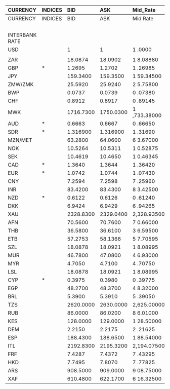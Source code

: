 | CURRENCY       | INDICES   | BID       | ASK       | Mid_Rate     | BID_1      | ASK_1      | Mid_Rate_1   |
|:---------------|:----------|:----------|:----------|:-------------|:-----------|:-----------|:-------------|
| CURRENCY       | INDICES   | BID       | ASK       | Mid Rate     | BID        | ASK        | Mid Rate     |
|                |           |           |           |              | ZiG        | ZiG        | ZiG          |
| INTERBANK RATE |           |           |           |              |            |            |              |
| USD            |           | 1         | 1         | 1 .0000      | 13.257     | 13.9369    | 13.5970      |
|                |           |           |           |              |            |            |              |
| ZAR            |           | 18.0874   | 18.0902   | 1 8.08880    | 1.2978     | 1.3645     | 1.3312       |
| GBP            | *         | 1.2695    | 1.2702    | 1 .26985     | 16.8297    | 17.7026    | 17.2662      |
| JPY            |           | 159.3400  | 159.3500  | 1 59.34500   | 11.4329    | 12.0200    | 11.7265      |
| ZMW/ZMK        |           | 25.5920   | 25.9240   | 2 5.75800    | 1.8362     | 1.9554     | 1.8958       |
| BWP            |           | 0.0737    | 0.0739    | 0 .07380     | 0.9770     | 1.0299     | 1.0035       |
| CHF            |           | 0.8912    | 0.8917    | 0 .89145     | 11.8146    | 12.4275    | 12.1211      |
| MWK            |           | 1716.7300 | 1750.0300 | 1 ,733.38000 | 123.1787   | 132.0079   | 127.5933     |
| AUD            | *         | 0.6663    | 0.6667    | 0 .66650     | 8.8331     | 9.2917     | 9.0624       |
| SDR            | *         | 1.316900  | 1.316900  | 1 .31690     | 17.9058    | 17.9058    | 17.9058      |
| MZN/MET        |           | 63.2800   | 64.0600   | 6 3.67000    | 4.5404     | 4.8321     | 4.6863       |
| NOK            |           | 10.5264   | 10.5311   | 1 0.52875    | 0.7552     | 0.7943     | 0.7748       |
| SEK            |           | 10.4619   | 10.4650   | 1 0.46345    | 0.7506     | 0.7893     | 0.7700       |
| CAD            | *         | 1.3640    | 1.3644    | 1 .36420     | 0.0978     | 0.1029     | 0.1004       |
| EUR            | *         | 1.0742    | 1.0744    | 1 .07430     | 14.2406    | 14.9738    | 14.6072      |
| CNY            |           | 7.2594    | 7.2598    | 7 .25960     | 0.5208     | 0.5476     | 0.5342       |
| INR            |           | 83.4200   | 83.4300   | 8 3.42500    | 5.9855     | 6.2932     | 6.1394       |
| NZD            | *         | 0.6122    | 0.6126    | 0 .61240     | 8.1159     | 8.5377     | 8.3268       |
| DKK            |           | 6.9424    | 6.9429    | 6 .94265     | 0.4981     | 0.5237     | 0.5109       |
| XAU            |           | 2328.8300 | 2329.0400 | 2,328.93500  | 30873.2993 | 32459.5975 | 31666.4484   |
| AFN            |           | 70.5600   | 70.7600   | 7 0.66000    | 5.0628     | 5.3375     | 5.2002       |
| THB            |           | 36.5800   | 36.6100   | 3 6.59500    | 2.6246     | 2.7615     | 2.6931       |
| ETB            |           | 57.2753   | 58.1366   | 5 7.70595    | 4.1096     | 4.3853     | 4.2475       |
| SZL            |           | 18.0878   | 18.0921   | 1 8.08995    | 1.2978     | 1.3647     | 1.3313       |
| MUR            |           | 46.7800   | 47.0800   | 4 6.93000    | 3.3565     | 3.5513     | 3.4539       |
| MYR            |           | 4.7050    | 4.7100    | 4 .70750     | 0.3375     | 0.3552     | 0.3464       |
| LSL            |           | 18.0878   | 18.0921   | 1 8.08995    | 1.2978     | 1.3647     | 1.3313       |
| CYP            | *         | 0.3975    | 0.3980    | 0 .39775     | 0.0285     | 0.0300     | 0.0293       |
| EGP            |           | 48.2700   | 48.3700   | 4 8.32000    | 3.4634     | 3.6486     | 3.5560       |
| BRL            |           | 5.3900    | 5.3910    | 5 .39050     | 0.3867     | 0.4066     | 0.3967       |
| TZS            |           | 2620.0000 | 2630.0000 | 2,625.00000  | 187.9901   | 198.3857   | 193.1879     |
| RUB            |           | 86.0000   | 86.0200   | 8 6.01000    | 6.1706     | 6.4886     | 6.3296       |
| KES            |           | 128.0000  | 129.0000  | 1 28.50000   | 9.1842     | 9.7307     | 9.4575       |
| DEM            |           | 2.2150    | 2.2175    | 2 .21625     | 0.1589     | 0.1672     | 0.1631       |
| ESP            |           | 188.4300  | 188.6500  | 1 88.54000   | 13.5202    | 14.2302    | 13.8752      |
| ITL            |           | 2192.8300 | 2195.3200 | 2,194.07500  | 157.3398   | 165.5970   | 161.4684     |
| FRF            |           | 7.4287    | 7.4372    | 7 .43295     | 0.5330     | 0.5610     | 0.5470       |
| HKD            |           | 7.7495    | 7.8070    | 7 .77825     | 0.5560     | 0.5888     | 0.5724       |
| ARS            |           | 908.5000  | 909.0000  | 9 08.75000   | 65.1866    | 68.5675    | 66.8771      |
| XAF            |           | 610.4800  | 622.1700  | 6 16.32500   | 43.8031    | 46.9314    | 45.3673      |